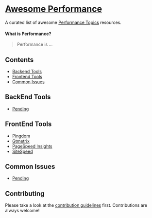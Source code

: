 # [Awesome Performance]()

A curated list of awesome [Performance Topics](....) resources.

#### What is Performance?
> Performance is ...


## Contents
- [Backend Tools](#backend-tools)
- [Frontend Tools](#frontend-tools)
- [Common Issues](#common-issues)


## BackEnd Tools
* [Pending](http://principlesofchaos.org/)


## FrontEnd Tools
* [Pingdom](https://tools.pingdom.com/)
* [Gtmetrix](https://gtmetrix.com/)
* [PageSpeed Insights](https://developers.google.com/speed/pagespeed/insights/)
* [SiteSpeed](https://www.sitespeed.io/)


## Common Issues
* [Pending](http://principlesofchaos.org/)

## Contributing
Please take a look at the [contribution guidelines](CONTRIBUTING.md) first. Contributions are always welcome!
